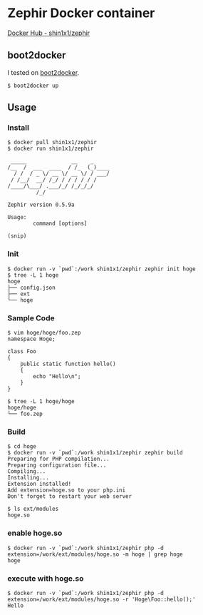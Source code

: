 # Zephir Docker container

[Docker Hub - shin1x1/zephir](https://registry.hub.docker.com/u/shin1x1/zephir/)

## boot2docker

I tested on [boot2docker](https://github.com/boot2docker/boot2docker).

```
$ boot2docker up
```

## Usage

### Install

```
$ docker pull shin1x1/zephir
$ docker run shin1x1/zephir

 _____              __    _
/__  /  ___  ____  / /_  (_)____
  / /  / _ \/ __ \/ __ \/ / ___/
 / /__/  __/ /_/ / / / / / /
/____/\___/ .___/_/ /_/_/_/
         /_/

Zephir version 0.5.9a

Usage:
        command [options]

(snip)
```

### Init

```
$ docker run -v `pwd`:/work shin1x1/zephir zephir init hoge
$ tree -L 1 hoge
hoge
├── config.json
├── ext
└── hoge
```

### Sample Code

```
$ vim hoge/hoge/foo.zep
namespace Hoge;

class Foo
{
    public static function hello()
    {
        echo "Hello\n";
    }
}

$ tree -L 1 hoge/hoge
hoge/hoge
└── foo.zep
```

### Build

```
$ cd hoge
$ docker run -v `pwd`:/work shin1x1/zephir zephir build
Preparing for PHP compilation...
Preparing configuration file...
Compiling...
Installing...
Extension installed!
Add extension=hoge.so to your php.ini
Don't forget to restart your web server

$ ls ext/modules
hoge.so
```

### enable hoge.so

```
$ docker run -v `pwd`:/work shin1x1/zephir php -d extension=/work/ext/modules/hoge.so -m hoge | grep hoge
hoge
```

### execute with hoge.so

```
$ docker run -v `pwd`:/work shin1x1/zephir php -d extension=/work/ext/modules/hoge.so -r 'Hoge\Foo::hello();'
Hello
```
